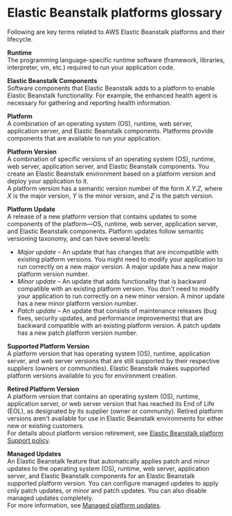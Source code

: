 # Elastic Beanstalk platforms glossary<a name="platforms-glossary"></a>

Following are key terms related to AWS Elastic Beanstalk platforms and their lifecycle\.

**Runtime**  
The programming language\-specific runtime software \(framework, libraries, interpreter, vm, etc\.\) required to run your application code\.

**Elastic Beanstalk Components**  
Software components that Elastic Beanstalk adds to a platform to enable Elastic Beanstalk functionality\. For example, the enhanced health agent is necessary for gathering and reporting health information\.

**Platform**  
A combination of an operating system \(OS\), runtime, web server, application server, and Elastic Beanstalk components\. Platforms provide components that are available to run your application\.

**Platform Version**  
A combination of specific versions of an operating system \(OS\), runtime, web server, application server, and Elastic Beanstalk components\. You create an Elastic Beanstalk environment based on a platform version and deploy your application to it\.  
A platform version has a semantic version number of the form *X\.Y\.Z*, where *X* is the major version, *Y* is the minor version, and *Z* is the patch version\.

**Platform Update**  
A release of a new platform version that contains updates to some components of the platform—OS, runtime, web server, application server, and Elastic Beanstalk components\. Platform updates follow semantic versioning taxonomy, and can have several levels:  
+ *Major update* – An update that has changes that are incompatible with existing platform versions\. You might need to modify your application to run correctly on a new major version\. A major update has a new major platform version number\.
+ *Minor update* – An update that adds functionality that is backward compatible with an existing platform version\. You don't need to modify your application to run correctly on a new minor version\. A minor update has a new minor platform version number\.
+ *Patch update* – An update that consists of maintenance releases \(bug fixes, security updates, and performance improvements\) that are backward compatible with an existing platform version\. A patch update has a new patch platform version number\.

**Supported Platform Version**  
A platform version that has operating system \(OS\), runtime, application server, and web server versions that are still     supported by  their respective suppliers \(owners or communities\)\. Elastic Beanstalk makes supported platform versions available to you for environment creation\.

**Retired Platform Version**  
A platform version that contains an operating system \(OS\), runtime, application server, or web server version that has reached its End of Life \(EOL\), as designated by its supplier \(owner or community\)\. Retired platform versions aren't available for use in Elastic Beanstalk environments for either new or existing customers\.  
For details about platform version retirement, see [Elastic Beanstalk platform Support policy](platforms-support-policy.md)\.

**Managed Updates**  
An Elastic Beanstalk feature that automatically applies patch and minor updates to the operating system \(OS\), runtime, web server, application server, and Elastic Beanstalk components for an Elastic Beanstalk supported platform version\. You can configure managed updates to apply only patch updates, or minor and patch updates\. You can also disable managed updates completely\.  
For more information, see [Managed platform updates](environment-platform-update-managed.md)\.